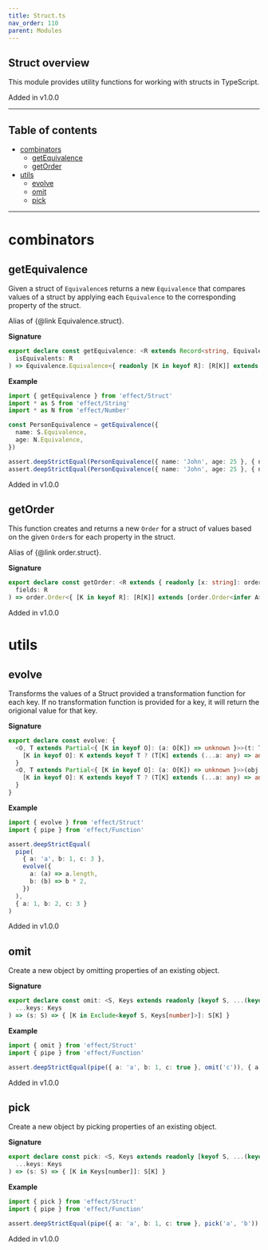 ```yaml
---
title: Struct.ts
nav_order: 110
parent: Modules
---
```


## Struct overview

This module provides utility functions for working with structs in TypeScript.

Added in v1.0.0

---

<h2 class="text-delta">Table of contents</h2>

- [combinators](#combinators)
  - [getEquivalence](#getequivalence)
  - [getOrder](#getorder)
- [utils](#utils)
  - [evolve](#evolve)
  - [omit](#omit)
  - [pick](#pick)

---

# combinators

## getEquivalence

Given a struct of `Equivalence`s returns a new `Equivalence` that compares values of a struct
by applying each `Equivalence` to the corresponding property of the struct.

Alias of {@link Equivalence.struct}.

**Signature**

```ts
export declare const getEquivalence: <R extends Record<string, Equivalence.Equivalence<any>>>(
  isEquivalents: R
) => Equivalence.Equivalence<{ readonly [K in keyof R]: [R[K]] extends [Equivalence.Equivalence<infer A>] ? A : never }>
```

**Example**

```ts
import { getEquivalence } from 'effect/Struct'
import * as S from 'effect/String'
import * as N from 'effect/Number'

const PersonEquivalence = getEquivalence({
  name: S.Equivalence,
  age: N.Equivalence,
})

assert.deepStrictEqual(PersonEquivalence({ name: 'John', age: 25 }, { name: 'John', age: 25 }), true)
assert.deepStrictEqual(PersonEquivalence({ name: 'John', age: 25 }, { name: 'John', age: 40 }), false)
```

Added in v1.0.0

## getOrder

This function creates and returns a new `Order` for a struct of values based on the given `Order`s
for each property in the struct.

Alias of {@link order.struct}.

**Signature**

```ts
export declare const getOrder: <R extends { readonly [x: string]: order.Order<any> }>(
  fields: R
) => order.Order<{ [K in keyof R]: [R[K]] extends [order.Order<infer A>] ? A : never }>
```

Added in v1.0.0

# utils

## evolve

Transforms the values of a Struct provided a transformation function for each key.
If no transformation function is provided for a key, it will return the origional value for that key.

**Signature**

```ts
export declare const evolve: {
  <O, T extends Partial<{ [K in keyof O]: (a: O[K]) => unknown }>>(t: T): (obj: O) => {
    [K in keyof O]: K extends keyof T ? (T[K] extends (...a: any) => any ? ReturnType<T[K]> : O[K]) : O[K]
  }
  <O, T extends Partial<{ [K in keyof O]: (a: O[K]) => unknown }>>(obj: O, t: T): {
    [K in keyof O]: K extends keyof T ? (T[K] extends (...a: any) => any ? ReturnType<T[K]> : O[K]) : O[K]
  }
}
```

**Example**

```ts
import { evolve } from 'effect/Struct'
import { pipe } from 'effect/Function'

assert.deepStrictEqual(
  pipe(
    { a: 'a', b: 1, c: 3 },
    evolve({
      a: (a) => a.length,
      b: (b) => b * 2,
    })
  ),
  { a: 1, b: 2, c: 3 }
)
```

Added in v1.0.0

## omit

Create a new object by omitting properties of an existing object.

**Signature**

```ts
export declare const omit: <S, Keys extends readonly [keyof S, ...(keyof S)[]]>(
  ...keys: Keys
) => (s: S) => { [K in Exclude<keyof S, Keys[number]>]: S[K] }
```

**Example**

```ts
import { omit } from 'effect/Struct'
import { pipe } from 'effect/Function'

assert.deepStrictEqual(pipe({ a: 'a', b: 1, c: true }, omit('c')), { a: 'a', b: 1 })
```

Added in v1.0.0

## pick

Create a new object by picking properties of an existing object.

**Signature**

```ts
export declare const pick: <S, Keys extends readonly [keyof S, ...(keyof S)[]]>(
  ...keys: Keys
) => (s: S) => { [K in Keys[number]]: S[K] }
```

**Example**

```ts
import { pick } from 'effect/Struct'
import { pipe } from 'effect/Function'

assert.deepStrictEqual(pipe({ a: 'a', b: 1, c: true }, pick('a', 'b')), { a: 'a', b: 1 })
```

Added in v1.0.0
